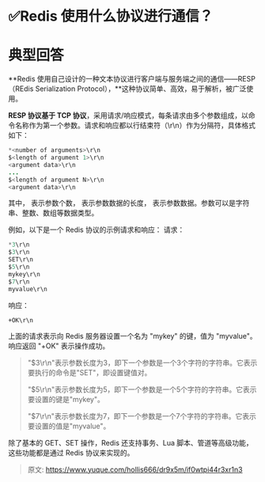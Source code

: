 # ✅Redis 使用什么协议进行通信？


# 典型回答

**Redis 使用自己设计的一种文本协议进行客户端与服务端之间的通信——RESP（REdis Serialization Protocol），**这种协议简单、高效，易于解析，被广泛使用。

**RESP 协议基于 TCP 协议**，采用请求/响应模式，每条请求由多个参数组成，以命令名称作为第一个参数。请求和响应都以行结束符（\r\n）作为分隔符，具体格式如下：

```java
*<number of arguments>\r\n
$<length of argument 1>\r\n
<argument data>\r\n
...
$<length of argument N>\r\n
<argument data>\r\n
```

其中，<number of arguments> 表示参数个数，<length of argument> 表示参数数据的长度，<argument data> 表示参数数据。参数可以是字符串、整数、数组等数据类型。

例如，以下是一个 Redis 协议的示例请求和响应：
请求：

```java
*3\r\n
$3\r\n
SET\r\n
$5\r\n
mykey\r\n
$7\r\n
myvalue\r\n
```

响应：
```
+OK\r\n
```

上面的请求表示向 Redis 服务器设置一个名为 "mykey" 的键，值为 "myvalue"。响应返回 "+OK" 表示操作成功。

> "$3\r\n"表示参数长度为3，即下一个参数是一个3个字符的字符串。它表示要执行的命令是"SET"，即设置键值对。
> 
> "$5\r\n"表示参数长度为5，即下一个参数是一个5个字符的字符串。它表示要设置的键是"mykey"。
> 
> "$7\r\n"表示参数长度为7，即下一个参数是一个7个字符的字符串。它表示要设置的值是"myvalue"。


除了基本的 GET、SET 操作，Redis 还支持事务、Lua 脚本、管道等高级功能，这些功能都是通过 Redis 协议来实现的。


> 原文: <https://www.yuque.com/hollis666/dr9x5m/if0wtpi44r3xr1n3>